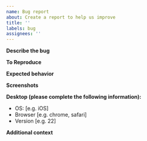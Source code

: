 ```yaml
---
name: Bug report
about: Create a report to help us improve
title: ''
labels: bug
assignees: ''
---
```


**Describe the bug**

<!-- A clear and concise description of what the bug is. -->

**To Reproduce**

<!-- Steps to reproduce the behavior: -->

**Expected behavior**

<!-- A clear and concise description of what you expected to happen. -->

**Screenshots**

<!-- If applicable, add screenshots to help explain your problem. -->

**Desktop (please complete the following information):**

- OS: [e.g. iOS]
- Browser [e.g. chrome, safari]
- Version [e.g. 22]

**Additional context**

<!-- Add any other context about the problem here. -->